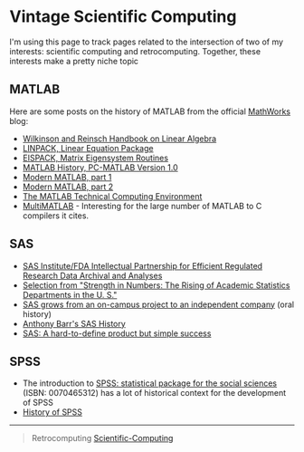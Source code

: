 Vintage Scientific Computing
============================

I'm using this page to track pages related to the intersection of two of my interests: scientific computing and retrocomputing. Together, these interests make a pretty niche topic



MATLAB
------

Here are some posts on the history of MATLAB from the official [MathWorks](https://mathworks.com) blog:

-   [Wilkinson and Reinsch Handbook on Linear Algebra](https://blogs.mathworks.com/cleve/2017/12/04/wilkinson-and-reinsch-handbook-on-linear-algebra/)
-   [LINPACK, Linear Equation Package](https://blogs.mathworks.com/cleve/2018/01/23/linpack-linear-equation-package)
-   [EISPACK, Matrix Eigensystem Routines](https://blogs.mathworks.com/cleve/2018/01/02/eispack-matrix-eigensystem-routines/)
-   [MATLAB History, PC-MATLAB Version 1.0](https://blogs.mathworks.com/cleve/2018/03/09/matlab-history-pc-matlab-version-1-0)
-   [Modern MATLAB, part 1](https://blogs.mathworks.com/cleve/2018/03/21/matlab-history-modern-matlab-part-1/)
-   [Modern MATLAB, part 2](https://blogs.mathworks.com/cleve/2018/04/30/matlab-history-modern-matlab-part-2)
-   [The MATLAB Technical Computing Environment](https://blogs.mathworks.com/cleve/2018/05/14/the-matlab-technical-computing-environment)
-   [MultiMATLAB](https://web.archive.org/web/19970613211827/http://www.tc.cornell.edu/Software/MultiMATLAB/) - Interesting for the large number of MATLAB to C compilers it cites.

SAS
---

-   [SAS Institute/FDA Intellectual Partnership for Efficient Regulated Research Data Archival and Analyses](https://web.archive.org/web/20170706003531/https://www.fda.gov/ohrms/dockets/dockets/00n0001/ts00016.pdf)
-   [Selection from "Strength in Numbers: The Rising of Academic Statistics Departments in the U. S."](https://books.google.com/books?id=kPGJUiUCJZkC&lpg=PA177&dq=%22University%20Statisticians%20of%20the%20Southern%20Experiment%20Stations%22%20grant&pg=PA177#v=onepage&q=%22University%20Statisticians%20of%20the%20Southern%20Experiment%20Stations%22%20grant&f=false)
-   [SAS grows from an on-campus project to an independent company](https://docsouth.unc.edu/sohp/I-0073/excerpts/excerpt_976.html) (oral history)
-   [Anthony Barr's SAS History](https://web.archive.org/web/20071008070644/http://www.barrsystems.com/Company/SAS_Related_History.html)
-   [SAS: A hard-to-define product but simple success](https://web.archive.org/web/20170427065637/https://biostat.wustl.edu/~phil/stuff/si.html)

SPSS
----

-   The introduction to [SPSS: statistical package for the social sciences](https://clio.columbia.edu/catalog/1214612) (ISBN: 0070465312) has a lot of historical context for the development of SPSS
-   [History of SPSS](http://blog.pmean.com/history-of-spss/)

* * * * *

> Retrocomputing [Scientific-Computing](Scientific-Computing)
